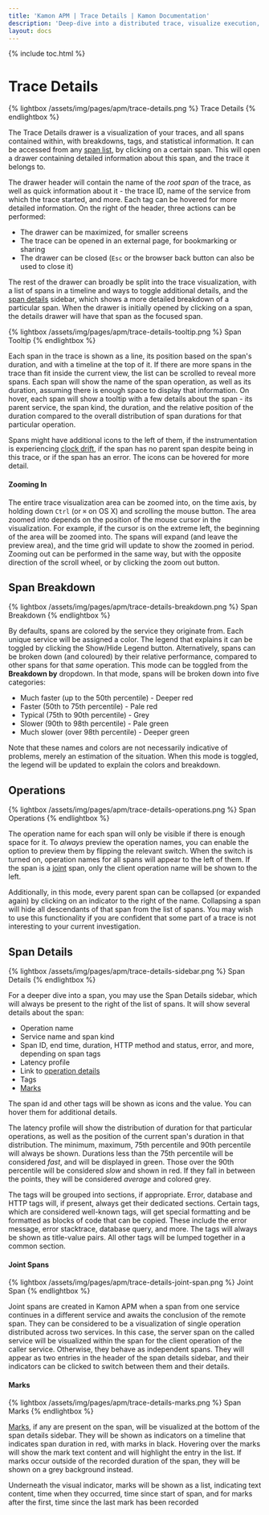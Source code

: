 ```yaml
---
title: 'Kamon APM | Trace Details | Kamon Documentation'
description: 'Deep-dive into a distributed trace, visualize execution, and keep trace of performance with Kamon APM trace details view'
layout: docs
---
```


{% include toc.html %}

Trace Details
=============

{% lightbox /assets/img/pages/apm/trace-details.png %}
Trace Details
{% endlightbox %}

The Trace Details drawer is a visualization of your traces, and all spans contained within, with breakdowns, tags, and statistical information. It can be accessed
from any [span list], by clicking on a certain span. This will open a drawer containing detailed information about this span, and the trace it belongs to.

The drawer header will contain the name of the _root span_ of the trace, as well as quick information about it - the trace ID, name of the service from which the trace
started, and more. Each tag can be hovered for more detailed information. On the right of the header, three actions can be performed:

* The drawer can be maximized, for smaller screens
* The trace can be opened in an external page, for bookmarking or sharing
* The drawer can be closed (`Esc` or the browser back button can also be used to close it)

The rest of the drawer can broadly be split into the trace visualization, with a list of spans in a timeline and ways to toggle additional details, and the [span details](#span-details) sidebar, which shows a more detailed breakdown of a particular span. When the drawer is initially opened by clicking on a span, the details drawer will have
that span as the focused span.

{% lightbox /assets/img/pages/apm/trace-details-tooltip.png %}
Span Tooltip
{% endlightbox %}

Each span in the trace is shown as a line, its position based on the span's duration, and with a timeline at the top of it. If there are more spans in the trace than fit inside
the current view, the list can be scrolled to reveal more spans. Each span will show the name of the span operation, as well as its duration, assuming there is enough space to display that information. On hover, each span will show a tooltip with a few details about the span - its parent service, the span kind, the duration, and the relative position of the duration
compared to the overall distribution of span durations for that particular operation.

Spans might have additional icons to the left of them, if the instrumentation is experiencing [clock drift], if the span has no parent span despite being in this trace, or if the span has an error. The icons can be hovered for more detail.

#### Zooming In

<div data-video-src="/assets/video/trace-details-zoom.mp4" data-caption="Trace Details Zoom" />

The entire trace visualization area can be zoomed into, on the time axis, by holding down `Ctrl` (or `⌘` on OS X) and scrolling the mouse button. The area zoomed into depends on the
position of the mouse cursor in the visualization. For example, if the cursor is on the extreme left, the beginning of the area will be zoomed into. The spans will expand (and leave
the preview area), and the time grid will update to show the zoomed in period. Zooming out can be performed in the same way, but with the opposite direction of the scroll wheel,
or by clicking the zoom out button.

Span Breakdown
---------------

{% lightbox /assets/img/pages/apm/trace-details-breakdown.png %}
Span Breakdown
{% endlightbox %}

By defaults, spans are colored by the service they originate from. Each unique service will be assigned a color. The legend that explains it can be toggled by clicking the Show/Hide Legend button. Alternatively, spans can be broken down (and coloured) by their relative performance, compared to other spans for that _same_ operation. This mode can be toggled from the **Breakdown by** dropdown. In that mode, spans will be broken down into five categories:

* Much faster (up to the 50th percentile) - Deeper red
* Faster (50th to 75th percentile) - Pale red
* Typical (75th to 90th percentile) - Grey
* Slower (90th to 98th percentile) - Pale green
* Much slower (over 98th percentile) - Deeper green

Note that these names and colors are not necessarily indicative of problems, merely an estimation of the situation. When this mode is toggled, the legend will be updated to explain
the colors and breakdown.

Operations
----------

{% lightbox /assets/img/pages/apm/trace-details-operations.png %}
Span Operations
{% endlightbox %}

The operation name for each span will only be visible if there is enough space for it. To _always_ preview the operation names, you can enable the option to preview them by flipping
the relevant switch. When the switch is turned on, operation names for all spans will appear to the left of them. If the span is a [joint] span, only the client operation name will
be shown to the left.

Additionally, in this mode, every parent span can be collapsed (or expanded again) by clicking on an indicator to the right of the name. Collapsing a span will hide all descendants of that span from the list of spans. You may wish to use this functionality if you are confident that some part of a trace is not interesting to your current investigation.

Span Details
-------------

{% lightbox /assets/img/pages/apm/trace-details-sidebar.png %}
Span Details
{% endlightbox %}

For a deeper dive into a span, you may use the Span Details sidebar, which will always be present to the right of the list of spans. It will show several details about the span:

* Operation name
* Service name and span kind
* Span ID, end time, duration, HTTP method and status, error, and more, depending on span tags
* Latency profile
* Link to [operation details]
* Tags
* [Marks](#marks)

The span id and other tags will be shown as icons and the value. You can hover them for additional details.

The latency profile will show the distribution of duration for that particular operations, as well as the position of the current span's duration in that distribution. The minimum,
maximum, 75th percentile and 90th percentile will always be shown. Durations less than the 75th percentile will be considered _fast_, and will be displayed in green. Those over the
90th percentile will be considered _slow_ and shown in red. If they fall in between the points, they will be considered _average_ and colored grey.

The tags will be grouped into sections, if appropriate. Error, database and HTTP tags will, if present, always get their dedicated sections. Certain tags, which are considered
well-known tags, will get special formatting and be formatted as blocks of code that can be copied. These include the error message, error stacktrace, database query, and more. The tags will always be shown as title-value pairs. All other tags will be lumped together in a common section.

#### Joint Spans

{% lightbox /assets/img/pages/apm/trace-details-joint-span.png %}
Joint Span
{% endlightbox %}

Joint spans are created in Kamon APM when a span from one service continues in a different service and awaits the conclusion of the remote span. They can be considered to
be a visualization of single operation distributed across two services. In this case, the server span on the called service will be visualized within the span for the client
operation of the caller service. Otherwise, they behave as independent spans. They will appear as two entries in the header of the span details sidebar, and their indicators
can be clicked to switch between them and their details.

#### Marks

{% lightbox /assets/img/pages/apm/trace-details-marks.png %}
Span Marks
{% endlightbox %}

[Marks][marks], if any are present on the span, will be visualized at the bottom of the span details sidebar. They will be shown as indicators on a timeline that indicates span
duration in red, with marks in black. Hovering over the marks will show the mark text content and will highlight the entry in the list. If marks occur outside of the recorded
duration of the span, they will be shown on a grey background instead.

Underneath the visual indicator, marks will be shown as a list, indicating text content, time when they occurred, time since start of span, and for marks after the first, time
since the last mark has been recorded

[clock drift]: https://en.wikipedia.org/wiki/Clock_drift
[marks]: ../overview/#span-marks
[operation details]: ../../services/service-details/#operation-details
[span list]: ../trace-list/
[joint]: ./#joint-spans
